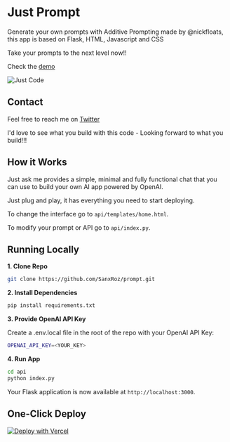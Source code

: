 # Just Prompt

Generate your own prompts with Additive Prompting made by @nickfloats, this app is based on Flask, HTML, Javascript and CSS

Take your prompts to the next level now!!

Check the [demo](https://just-prompt.vercel.app/)

![Just Code](./api/static/Prompt.png)

## Contact

Feel free to reach me on [Twitter](https://twitter.com/SanxRoz)

I'd love to see what you build with this code - Looking forward to what you build!!!

## How it Works

Just ask me provides a simple, minimal and fully functional chat that you can use to build your own AI app powered by OpenAI.

Just plug and play, it has everything you need to start deploying.

To change the interface go to `api/templates/home.html`.

To modify your prompt or API go to `api/index.py`.

## Running Locally

**1. Clone Repo**

```bash
git clone https://github.com/SanxRoz/prompt.git
```

**2. Install Dependencies**

```bash
pip install requirements.txt
```

**3. Provide OpenAI API Key**

Create a .env.local file in the root of the repo with your OpenAI API Key:

```bash
OPENAI_API_KEY=<YOUR_KEY>
```

**4. Run App**

```bash
cd api
python index.py
```

Your Flask application is now available at `http://localhost:3000`.

## One-Click Deploy

[![Deploy with Vercel](https://vercel.com/button)](https://vercel.com/new/import?s=https%3A%2F%2Fgithub.com%2Fyazmani%2Fprompt&hasTrialAvailable=1&showOptionalTeamCreation=false&project-name=just-ask&framework=other&totalProjects=1&remainingProjects=1)
